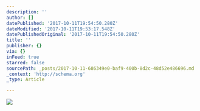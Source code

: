 ```yaml
---
description: ''
author: []
datePublished: '2017-10-11T19:54:50.280Z'
dateModified: '2017-10-11T19:53:17.548Z'
datePublishedOriginal: '2017-10-11T19:54:50.280Z'
title: ''
publisher: {}
via: {}
inFeed: true
starred: false
sourcePath: _posts/2017-10-11-686349e0-baf9-400b-8d2c-48d52e486696.md
_context: 'http://schema.org'
_type: Article

---
```

![](https://the-grid-user-content.s3-us-west-2.amazonaws.com/ae6ff9b3-40a6-4535-baa2-80b0d63d65a5.jpg)